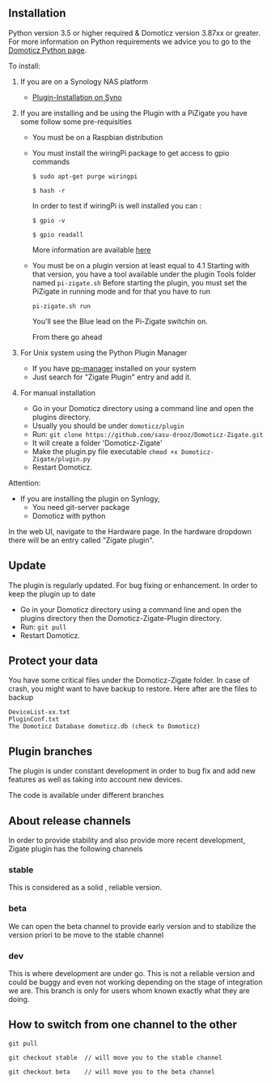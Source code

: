 ## Installation

Python version 3.5 or higher required &amp; Domoticz version 3.87xx or greater.
For more information on Python requirements we advice you to go to the [Domoticz Python page](https://www.domoticz.com/wiki/Using_Python_plugins).

To install:

1. If you are on a Synology NAS platform
   * [Plugin-Installation on Syno](Plugin-Installation-on-Synology-NAS.md)
   
1. If you are installing and be using the Plugin with a PiZigate you have some follow some pre-requisities
   * You must be on a Raspbian distribution
   * You must install the wiringPi package to get access to gpio commands
   
     `$ sudo apt-get purge wiringpi`
     
     `$ hash -r`
     
     In order to test if wiringPi is well installed you can :
     
     `$ gpio -v`
     
     `$ gpio readall`
     
     More information are available [here](http://wiringpi.com/download-and-install/)
     
   * You must be on a plugin version at least equal to 4.1
     Starting with that version, you have a tool available under the plugin Tools folder named `pi-zigate.sh`
     Before starting the plugin, you must set the PiZigate in running mode and for that you have to run
     
     `pi-zigate.sh run`
     
     You'll see the Blue lead on the Pi-Zigate switchin on.
     
     From there go ahead

1. For Unix system using the Python Plugin Manager
   * If you have [pp-manager](https://github.com/ycahome/pp-manager) installed on your system
   * Just search for "Zigate Plugin" entry and add it.

1. For manual installation
   * Go in your Domoticz directory using a command line and open the plugins directory.
   * Usually you should be under <code>domoticz/plugin</code>
   * Run: `git clone https://github.com/sasu-drooz/Domoticz-Zigate.git`
   * It will create a folder 'Domoticz-Zigate'
   * Make the plugin.py file executable `chmod +x Domoticz-Zigate/plugin.py`
   * Restart Domoticz.

Attention:

* If you are installing the plugin on Synlogy,
  * You need git-server package
  * Domoticz with python


In the web UI, navigate to the Hardware page. In the hardware dropdown there will be an entry called &quot;Zigate plugin&quot;.

## Update

The plugin is regularly updated. For bug fixing or enhancement. In order to keep the plugin up to date

* Go in your Domoticz directory using a command line and open the plugins directory then the Domoticz-Zigate-Plugin directory.
* Run: `git pull`
* Restart Domoticz.

## Protect your data

You have some critical files under the Domoticz-Zigate folder. In case of crash, you might want to have backup to restore. Here after are the files to backup

    DeviceList-xx.txt
    PluginConf.txt
    The Domoticz Database domoticz.db (check to Domoticz)

## Plugin branches

The plugin is under constant development in order to bug fix and add new features as well as taking into account new devices.

The code is available under different branches

## About release channels

In order to provide stability and also provide more recent development, Zigate plugin has the following channels

### stable

This is considered as a solid , reliable version.

### beta

We can open the beta channel to provide early version and to stabilize the version priori to be move to the stable channel

### dev

This is where development are under go. This is not a reliable version and could be buggy and even not working depending on the stage of integration we are.
This branch is only for users whom known exactly what they are doing.

## How to switch from one channel to the other

`git pull`

`git checkout stable  // will move you to the stable channel`

`git checkout beta    // will move you to the beta channel`
